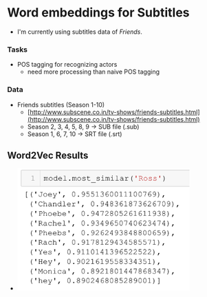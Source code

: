 # Word embeddings for Subtitles

- I'm currently using subtitles data of *Friends*.

### Tasks
- POS tagging for recognizing actors
  - need more processing than naive POS tagging

### Data
- Friends subtitles (Season 1-10)
  - [http://www.subscene.co.in/tv-shows/friends-subtitles.html](http://www.subscene.co.in/tv-shows/friends-subtitles.html)
  - Season 2, 3, 4, 5, 8, 9 -> SUB file (.sub)
  - Season 1, 6, 7, 10 -> SRT file (.srt)

## Word2Vec Results
- <img src="./results/img/Most-related-to-Ross.PNG" width="400">
